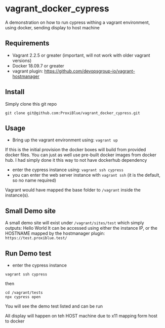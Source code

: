 # vagrant_docker_cypress

A demonstration on how to run cypress withing a vagrant environment, using docker, sending display to host machine

## Requirements

* Vagrant 2.2.5 or greater (important, will not work with older vagrant versions)
* Docker 18.09.7 or greater
* vagrant plugin: https://github.com/devopsgroup-io/vagrant-hostmanager

## Install

Simply clone this git repo

```
git clone git@github.com:ProxiBlue/vagrant_docker_cypress.git
```

## Usage

* Bring up the vagrant environment using: ```vagrant up```

If this is the initial provision the docker boxes will build from provided docker files. You can just as well use pre-built docker images from docker hub.
I had simply done it this way to not have dockerhub dependency

* enter the cypress instance using: ```vagrant ssh cypress```
* you can enter the web server instance with ```vagrant ssh``` (it is the default, so no name required)

Vagrant would have mapped the base folder to ```/vagrant``` inside the instance(s).

## Small Demo site

A small demo site will exist under ```/vagrant/sites/test``` which simply outputs: Hello World
It can be accessed using either the instance IP, or the HOSTNAME mapped by the hostmanager plugin: ```https://test.proxiblue.test/```

## Run Demo test

* enter the cypress instance

```
vagrant ssh cypress
```

then

```
cd /vagrant/tests
npx cypress open
``` 

You will see the demo test listed and can be run

All display will happen on teh HOST machine due to x11 mapping form host to docker




